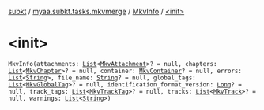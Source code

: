 [subkt](../../index.md) / [myaa.subkt.tasks.mkvmerge](../index.md) / [MkvInfo](index.md) / [&lt;init&gt;](./-init-.md)

# &lt;init&gt;

`MkvInfo(attachments: `[`List`](https://kotlinlang.org/api/latest/jvm/stdlib/kotlin.collections/-list/index.html)`<`[`MkvAttachment`](../-mkv-attachment/index.md)`>? = null, chapters: `[`List`](https://kotlinlang.org/api/latest/jvm/stdlib/kotlin.collections/-list/index.html)`<`[`MkvChapter`](../-mkv-chapter/index.md)`>? = null, container: `[`MkvContainer`](../-mkv-container/index.md)`? = null, errors: `[`List`](https://kotlinlang.org/api/latest/jvm/stdlib/kotlin.collections/-list/index.html)`<`[`String`](https://kotlinlang.org/api/latest/jvm/stdlib/kotlin/-string/index.html)`>, file_name: `[`String`](https://kotlinlang.org/api/latest/jvm/stdlib/kotlin/-string/index.html)`? = null, global_tags: `[`List`](https://kotlinlang.org/api/latest/jvm/stdlib/kotlin.collections/-list/index.html)`<`[`MkvGlobalTag`](../-mkv-global-tag/index.md)`>? = null, identification_format_version: `[`Long`](https://kotlinlang.org/api/latest/jvm/stdlib/kotlin/-long/index.html)`? = null, track_tags: `[`List`](https://kotlinlang.org/api/latest/jvm/stdlib/kotlin.collections/-list/index.html)`<`[`MkvTrackTag`](../-mkv-track-tag/index.md)`>? = null, tracks: `[`List`](https://kotlinlang.org/api/latest/jvm/stdlib/kotlin.collections/-list/index.html)`<`[`MkvTrack`](../-mkv-track/index.md)`>? = null, warnings: `[`List`](https://kotlinlang.org/api/latest/jvm/stdlib/kotlin.collections/-list/index.html)`<`[`String`](https://kotlinlang.org/api/latest/jvm/stdlib/kotlin/-string/index.html)`>)`